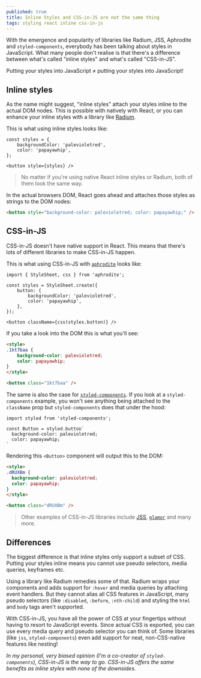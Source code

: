 ```yaml
---
published: true
title: Inline Styles and CSS-in-JS are not the same thing
tags: styling react inline css-in-js
---
```


With the emergence and popularity of libraries like Radium, JSS, Aphrodite and `styled-components`, everybody has been talking about styles in JavaScript. What many people don't realise is that there's a difference between what's called "inline styles" and what's called "CSS-in-JS".

Putting your styles into JavaScript ≠ putting your styles into JavaScript!

## Inline styles

As the name might suggest, "inline styles" attach your styles inline to the actual DOM nodes. This is possible with natively with React, or you can enhance your inline styles with a library like [Radium](https://github.com/FormidableLabs/radium).

This is what using inline styles looks like:

```JS
const styles = {
	backgroundColor: 'palevioletred',
	color: 'papayawhip',
};

<button style={styles} />
```

> No matter if you're using native React inline styles or Radium, both of them look the same way.

In the actual browsers DOM, React goes ahead and attaches those styles as strings to the DOM nodes:

```HTML
<button style="background-color: palevioletred; color: papayawhip;" />
```

## CSS-in-JS

CSS-in-JS doesn't have native support in React. This means that there's lots of different libraries to make CSS-in-JS happen.

This is what using CSS-in-JS with [`aphrodite`](https://github.com/khan/aphrodite) looks like:

```JS
import { StyleSheet, css } from 'aphrodite';

const styles = StyleSheet.create({
	button: {
		backgroundColor: 'palevioletred',
		color: 'papayawhip',
	},
});

<button className={css(styles.button)} />
```

If you take a look into the DOM this is what you'll see:

```HTML
<style>
.1kt7baa {
	background-color: palevioletred;
	color: papayawhip;
}
</style>

<button class="1kt7baa" />
```

The same is also the case for [`styled-components`](https://github.com/styled-components/styled-components). If you look at a `styled-components` example, you won't see anything being attached to the `className` prop but `styled-components` does that under the hood:

```JS
import styled from 'styled-components';

const Button = styled.button`
  background-color: palevioletred;
  color: papayawhip;
`
```

Rendering this `<Button>` component will output this to the DOM:

```HTML
<style>
.dRUXBm {
  background-color: palevioletred;
  color: papayawhip;
}
</style>

<button class="dRUXBm" />
```

> Other examples of CSS-in-JS libraries include [JSS](https://github.com/cssinjs/jss), [`glamor`](https://github.com/threepointone/glamor) and many more.

## Differences

The biggest difference is that inline styles only support a subset of CSS. Putting your styles inline means you cannot use pseudo selectors, media queries, keyframes etc.

Using a library like Radium remedies some of that. Radium wraps your components and adds support for `:hover` and media queries by attaching event handlers. But they cannot alias all CSS features in JavaScript, many pseudo selectors (like `:disabled`, `:before`, `:nth-child`) and styling the `html` and `body` tags aren't supported.

With CSS-in-JS, you have all the power of CSS at your fingertips without having to resort to JavaScript events. Since actual CSS is exported, you can use every media query and pseudo selector you can think of. Some libraries (like `jss`, `styled-components`) even add support for neat, non-CSS-native features like nesting!

*In my personal, very biased opinion (I'm a co-creator of `styled-components`), CSS-in-JS is the way to go. CSS-in-JS offers the same benefits as inline styles with none of the downsides.*
